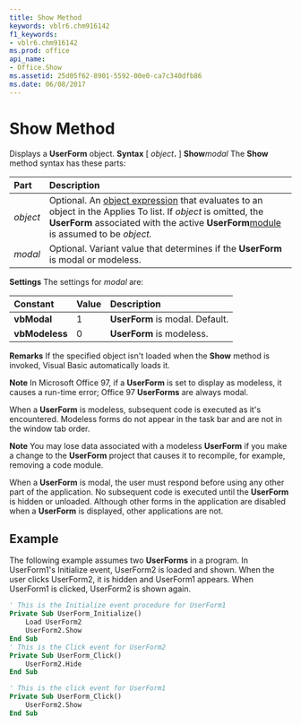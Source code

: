 ```yaml
---
title: Show Method
keywords: vblr6.chm916142
f1_keywords:
- vblr6.chm916142
ms.prod: office
api_name:
- Office.Show
ms.assetid: 25d05f62-8901-5592-00e0-ca7c340dfb86
ms.date: 06/08/2017
---
```



# Show Method



Displays a  **UserForm** object.
 **Syntax**
[ _object_**.** ] **Show**_modal_
The  **Show** method syntax has these parts:


|**Part**|**Description**|
|:-----|:-----|
| _object_|Optional. An [object expression](vbe-glossary.md) that evaluates to an object in the Applies To list. If _object_ is omitted, the **UserForm** associated with the active **UserForm**[module](vbe-glossary.md) is assumed to be _object._|
| _modal_|Optional. Variant value that determines if the  **UserForm** is modal or modeless.|
 **Settings**
The settings for  _modal_ are:


|**Constant**|**Value**|**Description**|
|:-----|:-----|:-----|
|**vbModal**|1|**UserForm** is modal. Default.|
|**vbModeless**|0|**UserForm** is modeless.|
 **Remarks**
If the specified object isn't loaded when the  **Show** method is invoked, Visual Basic automatically loads it.

 **Note**  In Microsoft Office 97, if a  **UserForm** is set to display as modeless, it causes a run-time error; Office 97 **UserForms** are always modal.

When a  **UserForm** is modeless, subsequent code is executed as it's encountered. Modeless forms do not appear in the task bar and are not in the window tab order.

 **Note**  You may lose data associated with a modeless  **UserForm** if you make a change to the **UserForm** project that causes it to recompile, for example, removing a code module.

When a  **UserForm** is modal, the user must respond before using any other part of the application. No subsequent code is executed until the **UserForm** is hidden or unloaded. Although other forms in the application are disabled when a **UserForm** is displayed, other applications are not.

## Example

The following example assumes two  **UserForms** in a program. In UserForm1's Initialize event, UserForm2 is loaded and shown. When the user clicks UserForm2, it is hidden and UserForm1 appears. When UserForm1 is clicked, UserForm2 is shown again.


```vb
' This is the Initialize event procedure for UserForm1
Private Sub UserForm_Initialize()
    Load UserForm2
    UserForm2.Show
End Sub
' This is the Click event for UserForm2
Private Sub UserForm_Click()
    UserForm2.Hide
End Sub

' This is the click event for UserForm1
Private Sub UserForm_Click()
    UserForm2.Show
End Sub
```


